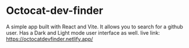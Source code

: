 # Octocat-dev-finder
A simple app built with React and Vite. It allows you to search for a github user. Has a Dark and Light mode user interface as well.
live link: https://octocatdevfinder.netlify.app/
